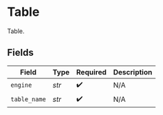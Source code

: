 # Table

Table.


## Fields

| Field              | Type               | Required           | Description        |
| ------------------ | ------------------ | ------------------ | ------------------ |
| `engine`           | *str*              | :heavy_check_mark: | N/A                |
| `table_name`       | *str*              | :heavy_check_mark: | N/A                |